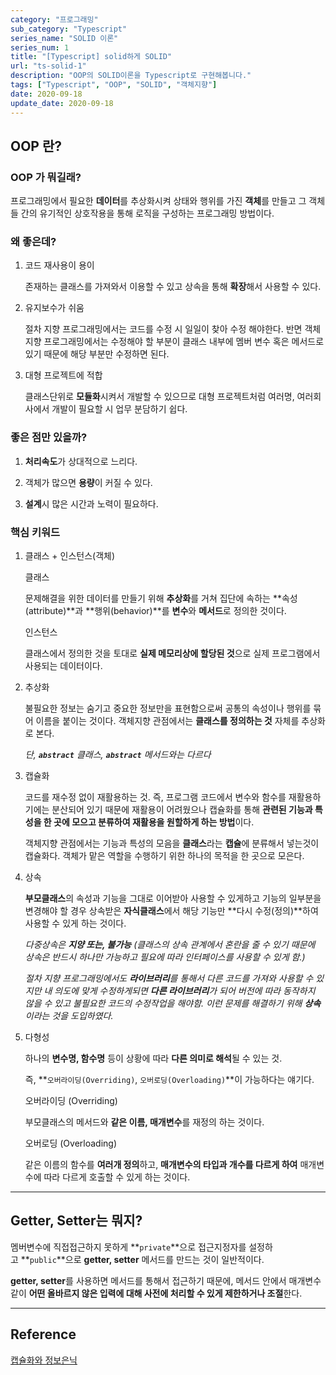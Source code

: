 ```yaml
---
category: "프로그래밍"
sub_category: "Typescript"
series_name: "SOLID 이론"
series_num: 1
title: "[Typescript] solid하게 SOLID"
url: "ts-solid-1"
description: "OOP의 SOLID이론을 Typescript로 구현해봅니다."
tags: ["Typescript", "OOP", "SOLID", "객체지향"]
date: 2020-09-18
update_date: 2020-09-18
---
```


## OOP 란?

### OOP 가 뭐길래?

프로그래밍에서 필요한 **데이터**를 <span class="em red">추상화</span>시켜 상태와 행위를 가진 **객체**를 만들고 그 객체들 간의 <span class="em red">유기적인 상호작용</span>을 통해 로직을 구성하는 프로그래밍 방법이다.

### 왜 좋은데?

1. 코드 재사용이 용이

   존재하는 클래스를 가져와서 이용할 수 있고 <span class="em red">상속</span>을 통해 **확장**해서 사용할 수 있다.

2. 유지보수가 쉬움

   절차 지향 프로그래밍에서는 코드를 수정 시 일일이 찾아 수정 해야한다. 반면 객체 지향 프로그래밍에서는 수정해야 할 부분이 클래스 내부에 멤버 변수 혹은 메서드로 있기 때문에 해당 부분만 수정하면 된다.

3. 대형 프로젝트에 적합

   클래스단위로 **모듈화**시켜서 개발할 수 있으므로 대형 프로젝트처럼 여러명, 여러회사에서 개발이 필요할 시 업무 분담하기 쉽다.

### 좋은 점만 있을까?

1. **처리속도**가 상대적으로 느리다.


2. 객체가 많으면 **용량**이 커질 수 있다.


3. **설계**시 많은 시간과 노력이 필요하다.

### 핵심 키워드

1. 클래스 + 인스턴스(객체)

    <span class="em red">클래스</span>

    문제해결을 위한 데이터를 만들기 위해 **추상화**를 거쳐 집단에 속하는 **속성(attribute)**과 **행위(behavior)**를 **변수**와 **메서드**로 정의한 것이다.

    <span class="em red">인스턴스</span>

    클래스에서 정의한 것을 토대로 **실제 메모리상에 할당된 것**으로 실제 프로그램에서 사용되는 데이터이다.

2. 추상화

    불필요한 정보는 숨기고 중요한 정보만을 표현함으로써 공통의 속성이나 행위를 묶어 이름을 붙이는 것이다. 객체지향 관점에서는 **클래스를 정의하는 것** 자체를 추상화로 본다.

    <span class="callout">*단, **`abstract`** 클래스, **`abstract`** 메서드와는 다르다*</span>

3. 캡슐화

    코드를 재수정 없이 재활용하는 것. 즉, 프로그램 코드에서 변수와 함수를 재활용하기에는 분산되어 있기 때문에 재활용이 어려웠으나 캡슐화를 통해 **관련된 기능과 특성을 한 곳에 모으고 분류하여 재활용을 원할하게 하는 방법**이다.

    객체지향 관점에서는 기능과 특성의 모음을 **클래스**라는 **캡슐**에 분류해서 넣는것이 캡슐화다. 객체가 맡은 역할을 수행하기 위한 하나의 목적을 한 곳으로 모은다.

4. 상속

    **부모클래스**의 속성과 기능을 그대로 이어받아 사용할 수 있게하고 기능의 일부분을 변경해야 할 경우 상속받은 **자식클래스**에서 해당 기능만 **다시 수정(정의)**하여 사용할 수 있게 하는 것이다.

    *다중상속은 **지양 또는, 불가능** (클래스의 상속 관계에서 혼란을 줄 수 있기 때문에 상속은 반드시 하나만 가능하고 필요에 따라 인터페이스를 사용할 수 있게 함.)*

    <span class="callout">*절차 지향 프로그래밍에서도 **라이브러리**를 통해서 다른 코드를 가져와 사용할 수 있지만 내 의도에 맞게 수정하게되면 **다른 라이브러리**가 되어 버전에 따라 동작하지 않을 수 있고 불필요한 코드의 수정작업을 해야함. 이런 문제를 해결하기 위해 **상속**이라는 것을 도입하였다.*</span>

5. 다형성

    하나의 **변수명, 함수명** 등이 상황에 따라 **다른 의미로 해석**될 수 있는 것. 
    
    즉, **`오버라이딩(Overriding)`, `오버로딩(Overloading)`**이 가능하다는 얘기다.

    <span class="em red">오버라이딩 (Overriding)</span>

    부모클래스의 메서드와 **같은 이름, 매개변수**를 재정의 하는 것이다.

    <span class="em red">오버로딩 (Overloading)</span>

    같은 이름의 함수를 **여러개 정의**하고, **매개변수의 타입과 개수를 다르게 하여** 매개변수에 따라 다르게 호출할 수 있게 하는 것이다.

***

## Getter, Setter는 뭐지?
  
  멤버변수에 직접접근하지 못하게 **`private`**으로 접근지정자를 설정하고 **`public`**으로 **getter, setter** 메서드를 만드는 것이 일반적이다.
  
  **getter, setter**를 사용하면 메서드를 통해서 접근하기 때문에, 메서드 안에서 매개변수같이 **어떤 올바르지 않은 입력에 대해 사전에 처리할 수 있게 제한하거나 조절**한다.

***

## Reference

<span class="reference">

[캡슐화와 정보은닉](https://frontierdev.tistory.com/93)

</span>
